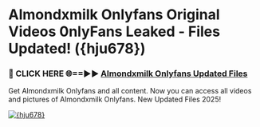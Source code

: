 # Almondxmilk Onlyfans Original Videos 0nlyFans Leaked - Files Updated! ({hju678})

<h3>🔴 CLICK HERE 🌐==►► <a href="https://tinyurl.com/ms9xzufz" rel="nofollow">Almondxmilk Onlyfans Updated Files</a></h3>

Get Almondxmilk Onlyfans and all content. Now you can access all videos and pictures of Almondxmilk Onlyfans. New Updated Files 2025!

[![{hju678}](https://i.imgur.com/PQ7UWWw.gif)](https://tinyurl.com/ms9xzufz)